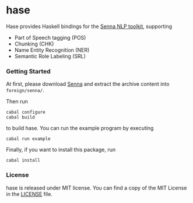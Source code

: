 # hase

Hase provides Haskell bindings for the [Senna NLP toolkit](http://ronan.collobert.com/senna),
supporting

  * Part of Speech tagging (POS)
  * Chunking (CHK)
  * Name Entity Recognition (NER)
  * Semantic Role Labeling (SRL)

### Getting Started

At first, please download [Senna](http://ronan.collobert.com/senna) and
extract the archive content into `foreign/senna/`.

Then run

    cabal configure
    cabal build

to build hase. You can run the example program by executing

    cabal run example

Finally, if you want to install this package, run

    cabal install

### License

hase is released under MIT license.
You can find a copy of the MIT License in the [LICENSE](./LICENSE) file.
